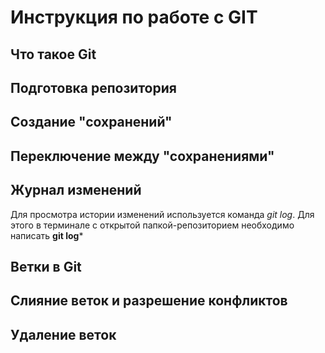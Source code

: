 #  Инструкция по работе с GIT

## Что такое Git

## Подготовка репозитория

## Создание "сохранений"

## Переключение между "сохранениями"

## Журнал изменений 

Для просмотра истории изменений используется команда *git log*. Для этого в терминале с открытой папкой-репозиторием необходимо написать **git log***


Ветки в Git
-----------
Слияние веток и разрешение конфликтов
--------------------------------------

Удаление веток
-----------------------------




